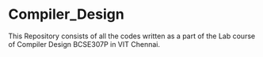 # Compiler_Design
This Repository consists of all the codes written as a part of the Lab course of Compiler Design BCSE307P in VIT Chennai.

